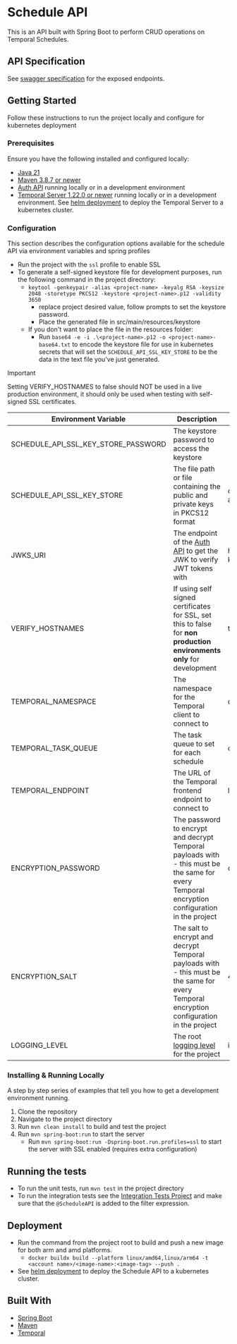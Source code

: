 # Schedule API

This is an API built with Spring Boot to perform CRUD operations on Temporal Schedules.

## API Specification
See [swagger specification](https://app.swaggerhub.com/apis/CameronWard301/Communication_APIs/1.0.3#/Schedule%20API) for the exposed endpoints.

## Getting Started

Follow these instructions to run the project locally and configure for kubernetes deployment

### Prerequisites

Ensure you have the following installed and configured locally:

- [Java 21](https://www.oracle.com/java/technologies/downloads/#java21)
- [Maven 3.8.7 or newer](https://maven.apache.org/download.cgi)
- [Auth API](../auth-api) running locally or in a development environment
- [Temporal Server 1.22.0 or newer](https://learn.temporal.io/getting_started/java/dev_environment/) running locally or in a development environment. See [helm deployment](../deployment/helm) to deploy the Temporal Server to a kubernetes cluster.
### Configuration

This section describes the configuration options available for the schedule API via environment variables and spring profiles
- Run the project with the `ssl` profile to enable SSL
- To generate a self-signed keystore file for development purposes, run the following command in the project directory:
    - `keytool -genkeypair -alias <project-name> -keyalg RSA -keysize 2048 -storetype PKCS12 -keystore <project-name>.p12 -validity 3650`
        - replace project desired value, follow prompts to set the keystore password.
        - Place the generated file in src/main/resources/keystore
    - If you don't want to place the file in the resources folder:
        - Run `base64 -e -i .\<project-name>.p12 -o <project-name>-base64.txt` to encode the keystore file for use in kubernetes secrets that will set the `SCHEDULE_API_SSL_KEY_STORE` to be the data in the text file you've just generated.

> [!IMPORTANT]
> Setting VERIFY_HOSTNAMES to false should NOT be used in a live production environment, it should only be used when testing with self-signed SSL certificates.

| Environment Variable                | Description                                                                                                                                                             | Default Value                                      | Required               |
|-------------------------------------|-------------------------------------------------------------------------------------------------------------------------------------------------------------------------|----------------------------------------------------|------------------------|
| SCHEDULE_API_SSL_KEY_STORE_PASSWORD | The keystore password to access the keystore                                                                                                                            |                                                    | Y if using SSL profile |
| SCHEDULE_API_SSL_KEY_STORE          | The file path or file containing the public and private keys in PKCS12 format                                                                                           | classpath:keystore/schedule-api.p12                | N                      |
| JWKS_URI                            | The endpoint of the [Auth API](../auth-api) to get the JWK to verify JWT tokens with                                                                                    | https://localhost:53655/auth/.well-known/jwks.json | N                      |
| VERIFY_HOSTNAMES                    | If using self signed certificates for SSL, set this to false for **non production environments only** for development                                                   | true                                               | N                      |
| TEMPORAL_NAMESPACE                  | The namespace for the Temporal client to connect to                                                                                                                     | default                                            | N                      |
| TEMPORAL_TASK_QUEUE                 | The task queue to set for each schedule                                                                                                                                 | communication-workflow                             | N                      |
| TEMPORAL_ENDPOINT                   | The URL of the Temporal frontend endpoint to connect to                                                                                                                 | localhost:7233                                     | N                      |
| ENCRYPTION_PASSWORD                 | The password to encrypt and decrypt Temporal payloads with - this must be the same for every Temporal encryption configuration in the project                           | changeme                                           | N                      |
| ENCRYPTION_SALT                     | The salt to encrypt and decrypt Temporal payloads with - this must be the same for every Temporal encryption configuration in the project                               | 4573c195d6593c                                     | N                      |
| LOGGING_LEVEL                       | The root [logging level](https://docs.spring.io/spring-boot/docs/2.1.13.RELEASE/reference/html/boot-features-logging.html#boot-features-logging-format) for the project | info                                               | N                      |


### Installing & Running Locally

A step by step series of examples that tell you how to get a development environment running.

1. Clone the repository
2. Navigate to the project directory
3. Run `mvn clean install` to build and test the project
4. Run `mvn spring-boot:run` to start the server
    - Run `mvn spring-boot:run -Dspring-boot.run.profiles=ssl` to start the server with SSL enabled (requires extra configuration)

## Running the tests

- To run the unit tests, run `mvn test` in the project directory
- To run the integration tests see the [Integration Tests Project](../integration-tests)
  and make sure that the `@ScheduleAPI` is added to the filter expression.

## Deployment

- Run the command from the project root to build and push a new image for both arm and amd platforms.
    - `docker buildx build --platform linux/amd64,linux/arm64 -t <account name>/<image-name>:<image-tag> --push .`
- See [helm deployment](../deployment/helm) to deploy the Schedule API to a kubernetes cluster.

## Built With
- [Spring Boot](https://spring.io/projects/spring-boot)
- [Maven](https://maven.apache.org/)
- [Temporal](https://temporal.io/)
